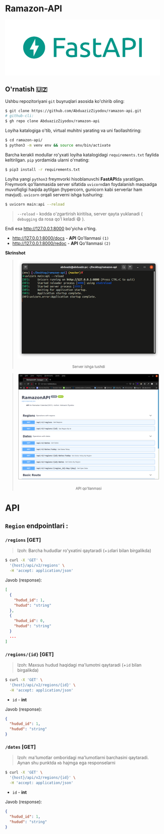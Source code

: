 # Ramazon-API

![FASTAPI_LOGO](/screenshots/fastapi.png)

## **O'rnatish** 🇺🇿

Ushbu repozitoriyani `git` buyruqlari asosida ko'chirib oling:

```bash
$ git clone https://github.com/AbduazizZiyodov/ramazon-api.git
# github-cli:
$ gh repo clone AbduazizZiyodov/ramazon-api
```

Loyiha katalogiga o'tib, virtual muhitni yarating va uni faollashtiring:

```bash
$ cd ramazon-api/
$ python3 -m venv env && source env/bin/activate
```

Barcha kerakli modullar ro'yxati loyiha katalogidagi `requirements.txt` faylida keltirilgan. `pip` yordamida ularni o'rnating:

```bash
$ pip3 install -r requirements.txt
```

Loyiha yangi `python3` freymvorki hisoblanuvchi **FastAPI**da yaratilgan. Freymvork qo'llanmasida server sifatida `uvicorn`dan foydalanish maqsadga muvofiqligi haqida aytilgan (hypercorn, gunicorn kabi serverlar ham mavjud). `uvicorn` orqali serverni ishga tushuring:

```bash
$ uvicorn main:api --reload
```

> `--reload` - kodda o'zgartirish kiritilsa, server qayta yuklanadi ( `debugging` da rosa qo'l keladi :smile: ).

Endi esa http://127.0.0.1:8000 bo'yicha o'ting.

- http://127.0.0.1:8000/docs - **API** Qo'llanmasi `(1)`
- http://127.0.0.1:8000/redoc - **API** Qo'llanmasi `(2)`

**Skrinshot**

> ![SERVER](/screenshots/running_server.png)
>
> <p align="center"><small>Server ishga tushdi</small></p>

> ![SERVER](/screenshots/docs.png)
>
> <p align="center"><small>API qo'llanmasi</small></p>

# API

## `Region` endpointlari :

### `/regions` [**GET**]

> Izoh: Barcha hududlar ro'yxatini qaytaradi (+`id`lari bilan birgalikda)

```bash
$ curl -X 'GET' \
  '{host}/api/v2/regions' \
  -H 'accept: application/json'
```

Javob (response):

```json
[
  {
    "hudud_id": 1,
    "hudud": "string"
  },
  {
    "hudud_id": 0,
    "hudud": "string"
  }
  ...
]
```

### `/regions/{id}` [**GET**]

> Izoh: Maxsus hudud haqidagi ma'lumotni qaytaradi (+`id` bilan birgalikda)

```bash
$ curl -X 'GET' \
  '{host}/api/v2/regions/{id}' \
  -H 'accept: application/json'
```

- `id` - **int**

Javob (response):

```json
{
  "hudud_id": 1,
  "hudud": "string"
}
```


### `/dates` [**GET**]

> Izoh: ma'lumotlar omboridagi ma'lumotlarni barchasini qaytaradi. Aynan shu punktda `mb` hajmga ega responselarni

```bash
$ curl -X 'GET' \
  '{host}/api/v2/regions/{id}' \
  -H 'accept: application/json'
```

- `id` - **int**

Javob (response):

```json
{
  "hudud_id": 1,
  "hudud": "string"
}
```
